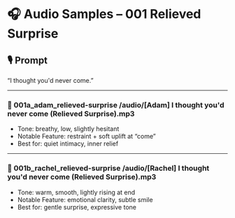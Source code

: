 # 🎧 Audio Samples – 001 Relieved Surprise

## 🎙️ Prompt
“I thought you'd never come.”

---

### 🔹 001a_adam_relieved-surprise /audio/[Adam] I thought you'd never come (Relieved Surprise).mp3
- Tone: breathy, low, slightly hesitant  
- Notable Feature: restraint + soft uplift at “come”  
- Best for: quiet intimacy, inner relief  

---

### 🔹 001b_rachel_relieved-surprise /audio/[Rachel] I thought you'd never come (Relieved Surprise).mp3
- Tone: warm, smooth, lightly rising at end  
- Notable Feature: emotional clarity, subtle smile  
- Best for: gentle surprise, expressive tone
